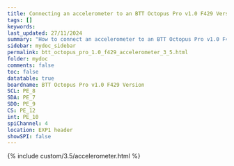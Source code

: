 ```yaml
---
title: Connecting an accelerometer to an BTT Octopus Pro v1.0 F429 Version in RRF 3.5.0 Onwards
tags: []
keywords: 
last_updated: 27/11/2024
summary: "How to connect an accelerometer to an BTT Octopus Pro v1.0 F429 Version"
sidebar: mydoc_sidebar
permalink: btt_octopus_pro_1.0_f429_accelerometer_3_5.html
folder: mydoc
comments: false
toc: false
datatable: true
boardname: BTT Octopus Pro v1.0 F429 Version
SCL: PE_8
SDA: PE_7
SDO: PE_9
CS: PE_12
int: PE_10
spiChannel: 4
location: EXP1 header
showSPI: false
---
```


{% include custom/3.5/accelerometer.html %}
